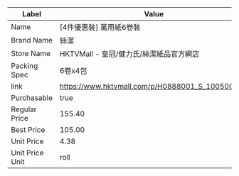 | Label           | Value                                           |
| --------------- | ----------------------------------------------- |
| Name            | [4件優惠裝] 萬用紙6卷裝                                  |
| Brand Name      | 絲潔                                              |
| Store Name      | HKTVMall - 皇冠/健力氏/絲潔紙品官方網店                      |
| Packing Spec    | 6卷x4包                                           |
| link            | https://www.hktvmall.com/p/H0888001_S_10050058C |
| Purchasable     | true                                            |
| Regular Price   | 155.40                                          |
| Best Price      | 105.00                                          |
| Unit Price      | 4.38                                            |
| Unit Price Unit | roll                                            |
